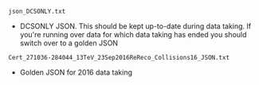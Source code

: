 `json_DCSONLY.txt`
* DCSONLY JSON. This should be kept up-to-date during data taking. If you're
  running over data for which data taking has ended you should switch over to a
  golden JSON

`Cert_271036-284044_13TeV_23Sep2016ReReco_Collisions16_JSON.txt`
* Golden JSON for 2016 data taking

